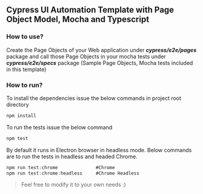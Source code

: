 ## Cypress UI Automation Template with Page Object Model, Mocha and Typescript

### How to use?
Create the Page Objects of your Web application under **_cypress/e2e/pages_** package and call those Page Objects in your mocha tests under **_cypress/e2e/specs_** package (Sample Page Objects, Mocha tests included in this template)

### How to run?
To install the dependencies issue the below commands in project root directory
```javascript
npm install
``` 
To run the tests issue the below command
```javascript
npm test
``` 
By default it runs in Electron browser in headless mode. Below commands are to run the tests in headless and headed Chrome.
```javascript
npm run test:chrome              #Chrome 
npm run test:chrome:headless     #Chrome Headless
```

> Feel free to modify it to your own needs :)